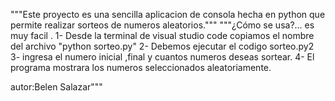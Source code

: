 """Este proyecto es una sencilla aplicacion de consola hecha en python  que permite realizar sorteos de numeros aleatorios."""
"""¿Cómo se usa?... es muy facil .
1- Desde la terminal de visual studio code copiamos el nombre del archivo "python sorteo.py"
2- Debemos ejecutar el codigo sorteo.py2
3- ingresa el numero inicial ,final y cuantos numeros deseas sortear.
4- El programa mostrara los numeros seleccionados aleatoriamente.


autor:Belen Salazar"""


